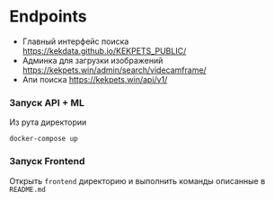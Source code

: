 # Endpoints

- Главный интерфейс поиска https://kekdata.github.io/KEKPETS_PUBLIC/ 
- Админка для загрузки изображений https://kekpets.win/admin/search/videcamframe/
- Апи поиска https://kekpets.win/api/v1/

### Запуск API + ML

Из рута директории

```
docker-compose up
```

### Запуск Frontend

Открыть `frontend` директорию и выполнить команды описанные в `README.md`
